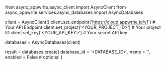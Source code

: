from async_appwrite.async_client import AsyncClient
from async_appwrite.services.async_databases import AsyncDatabases


client = AsyncClient()
client.set_endpoint('https://cloud.appwrite.io/v1') # Your API Endpoint
client.set_project('<YOUR_PROJECT_ID>') # Your project ID
client.set_key('<YOUR_API_KEY>') # Your secret API key

databases = AsyncDatabases(client)

result = databases.create(
    database_id = '<DATABASE_ID>',
    name = '<NAME>',
    enabled = False # optional
)
